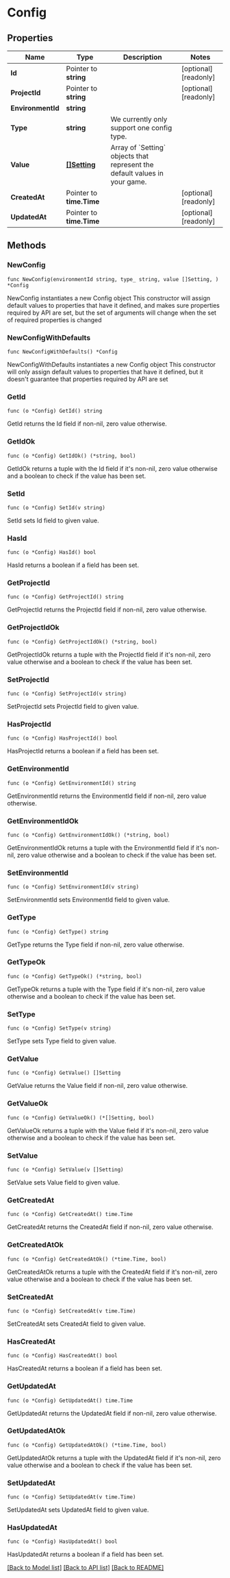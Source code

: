 # Config

## Properties

Name | Type | Description | Notes
------------ | ------------- | ------------- | -------------
**Id** | Pointer to **string** |  | [optional] [readonly] 
**ProjectId** | Pointer to **string** |  | [optional] [readonly] 
**EnvironmentId** | **string** |  | 
**Type** | **string** | We currently only support one config type. | 
**Value** | [**[]Setting**](Setting.md) | Array of &#x60;Setting&#x60; objects that represent the default values in your game. | 
**CreatedAt** | Pointer to **time.Time** |  | [optional] [readonly] 
**UpdatedAt** | Pointer to **time.Time** |  | [optional] [readonly] 

## Methods

### NewConfig

`func NewConfig(environmentId string, type_ string, value []Setting, ) *Config`

NewConfig instantiates a new Config object
This constructor will assign default values to properties that have it defined,
and makes sure properties required by API are set, but the set of arguments
will change when the set of required properties is changed

### NewConfigWithDefaults

`func NewConfigWithDefaults() *Config`

NewConfigWithDefaults instantiates a new Config object
This constructor will only assign default values to properties that have it defined,
but it doesn't guarantee that properties required by API are set

### GetId

`func (o *Config) GetId() string`

GetId returns the Id field if non-nil, zero value otherwise.

### GetIdOk

`func (o *Config) GetIdOk() (*string, bool)`

GetIdOk returns a tuple with the Id field if it's non-nil, zero value otherwise
and a boolean to check if the value has been set.

### SetId

`func (o *Config) SetId(v string)`

SetId sets Id field to given value.

### HasId

`func (o *Config) HasId() bool`

HasId returns a boolean if a field has been set.

### GetProjectId

`func (o *Config) GetProjectId() string`

GetProjectId returns the ProjectId field if non-nil, zero value otherwise.

### GetProjectIdOk

`func (o *Config) GetProjectIdOk() (*string, bool)`

GetProjectIdOk returns a tuple with the ProjectId field if it's non-nil, zero value otherwise
and a boolean to check if the value has been set.

### SetProjectId

`func (o *Config) SetProjectId(v string)`

SetProjectId sets ProjectId field to given value.

### HasProjectId

`func (o *Config) HasProjectId() bool`

HasProjectId returns a boolean if a field has been set.

### GetEnvironmentId

`func (o *Config) GetEnvironmentId() string`

GetEnvironmentId returns the EnvironmentId field if non-nil, zero value otherwise.

### GetEnvironmentIdOk

`func (o *Config) GetEnvironmentIdOk() (*string, bool)`

GetEnvironmentIdOk returns a tuple with the EnvironmentId field if it's non-nil, zero value otherwise
and a boolean to check if the value has been set.

### SetEnvironmentId

`func (o *Config) SetEnvironmentId(v string)`

SetEnvironmentId sets EnvironmentId field to given value.


### GetType

`func (o *Config) GetType() string`

GetType returns the Type field if non-nil, zero value otherwise.

### GetTypeOk

`func (o *Config) GetTypeOk() (*string, bool)`

GetTypeOk returns a tuple with the Type field if it's non-nil, zero value otherwise
and a boolean to check if the value has been set.

### SetType

`func (o *Config) SetType(v string)`

SetType sets Type field to given value.


### GetValue

`func (o *Config) GetValue() []Setting`

GetValue returns the Value field if non-nil, zero value otherwise.

### GetValueOk

`func (o *Config) GetValueOk() (*[]Setting, bool)`

GetValueOk returns a tuple with the Value field if it's non-nil, zero value otherwise
and a boolean to check if the value has been set.

### SetValue

`func (o *Config) SetValue(v []Setting)`

SetValue sets Value field to given value.


### GetCreatedAt

`func (o *Config) GetCreatedAt() time.Time`

GetCreatedAt returns the CreatedAt field if non-nil, zero value otherwise.

### GetCreatedAtOk

`func (o *Config) GetCreatedAtOk() (*time.Time, bool)`

GetCreatedAtOk returns a tuple with the CreatedAt field if it's non-nil, zero value otherwise
and a boolean to check if the value has been set.

### SetCreatedAt

`func (o *Config) SetCreatedAt(v time.Time)`

SetCreatedAt sets CreatedAt field to given value.

### HasCreatedAt

`func (o *Config) HasCreatedAt() bool`

HasCreatedAt returns a boolean if a field has been set.

### GetUpdatedAt

`func (o *Config) GetUpdatedAt() time.Time`

GetUpdatedAt returns the UpdatedAt field if non-nil, zero value otherwise.

### GetUpdatedAtOk

`func (o *Config) GetUpdatedAtOk() (*time.Time, bool)`

GetUpdatedAtOk returns a tuple with the UpdatedAt field if it's non-nil, zero value otherwise
and a boolean to check if the value has been set.

### SetUpdatedAt

`func (o *Config) SetUpdatedAt(v time.Time)`

SetUpdatedAt sets UpdatedAt field to given value.

### HasUpdatedAt

`func (o *Config) HasUpdatedAt() bool`

HasUpdatedAt returns a boolean if a field has been set.


[[Back to Model list]](../README.md#documentation-for-models) [[Back to API list]](../README.md#documentation-for-api-endpoints) [[Back to README]](../README.md)


